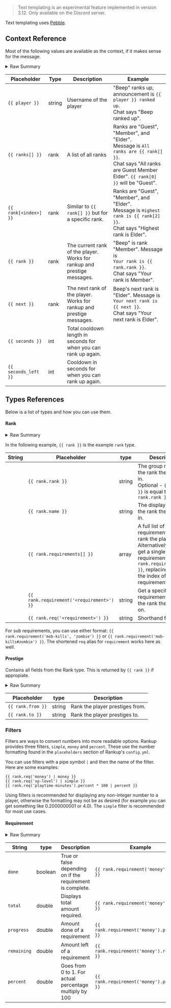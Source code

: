 > Text templating is an experimental feature implemented in version 3.12. Only available on the Discord server.

Text templating uses [Pebble](https://pebbletemplates.io/).

## Context Reference

Most of the following values are available as the context, if it makes sense for the message.
<details>
  <summary>Raw Summary</summary>
  <p>
    player: String<br>
    ranks: Rank[] - a list of all ranks<br>
    rank: Rank or Prestige<br>
    next: Rank or Prestige<br>
    seconds: Int<br>
    seconds_left: Int<br>
  </p>
</details>

Placeholder | Type | Description | Example
--- | --- | --- | ---
`{{ player }}` | string | Username of the player | "Beep" ranks up, announcement is `{{ player }} ranked up`.<br>Chat says "Beep ranked up".
`{{ ranks[] }}` | rank | A list of all ranks | Ranks are "Guest", "Member", and "Elder".<br>Message is `All ranks are {{ rank[] }}`.<br>Chat says "All ranks are Guest Member Elder". `{{ rank[0] }}` will be "Guest".
`{{ rank[<index>] }}` | rank | Similar to `{{ rank[] }}` but for a specific rank. | Ranks are "Guest", "Member", and "Elder".<br>Message is `Highest rank is {{ rank[2] }}`.<br>Chat says "Highest rank is Elder".
`{{ rank }}` | rank | The current rank of the player.<br>Works for rankup and prestige messages. | "Beep" is rank "Member". Message is<br>`Your rank is {{ rank.rank }}`.<br>Chat says "Your rank is Member".
`{{ next }}` | rank | The next rank of the player.<br>Works for rankup and prestige messages. | Beep's next rank is "Elder". Message is<br>`Your next rank is {{ next }}`.<br>Chat says "Your next rank is Elder".
`{{ seconds }}` | int | Total cooldown length in seconds for when you can rank up again.
`{{ seconds_left }}` | int | Cooldown in seconds for when you can rank up again.

## Types References

Below is a list of types and how you can use them.

#### Rank

<details>
  <summary>Raw Summary</summary>
  <p>
    rank: String - the group name of the rank<br>
    name: String - the display name of the rank<br>
    requirements: Requirement[] - a list of all the rank's requirements<br>
    requirement('name'): Requirement - get the specified requirement by its name<br>
    done: Boolean - true if the player has completed all requirements<br>
    index: Int - Position in list of ranks<br>
  </p>
</details>

In the following example, `{{ rank }}` is the example `rank` type.

String | Placeholder | type | Description | Example
--- | --- | --- | --- | ---
<br> | `{{ rank.rank }}` | string | The group name of the rank the player is in.<br/>Optional - `{{ rank }}` is equal to `{{ rank.rank }}`
<br> | `{{ rank.name }}` | string | The display name of the rank the player is in.
<br> | `{{ rank.requirements[] }}` | array | A full list of requirements for the rank the player is on.<br/>Alternatively you can get a single requirement with `{{ rank.requirements[0] }}`, replacing 0 with the index of the requirement.
<br> | `{{ rank.requirement('<requirement>') }}` | string | Get a specific requirement for<br>the rank the player is on. | `{{ requirement('money') }}`
<br> | `{{ rank.req('<requirement>') }}` | string | Shorthand for above.

For sub requirements, you can use either format: `{{ rank.requirement('mob-kills', 'zombie') }}` or `{{ rank.requirement('mob-kills#zombie') }}`. The shortened `req` alias for `requirement` works here as well.

#### Prestige

Contains all fields from the Rank type. This is returned by `{{ rank }}` if appropiate.

<details>
  <summary>Raw Summary</summary>
  <p>
    from: String<br>
    to: String
  </p>
</details>

Placeholder | type | Description
--- | --- | ---
`{{ rank.from }}` | string | Rank the player prestiges from.
`{{ rank.to }}` | string | Rank the player prestiges to.

### Filters

Filters are ways to convert numbers into more readable options. Rankup provides three filters, `simple`, `money` and `percent`. These use the number formatting found in the `placeholders` section of Rankup's `config.yml`.

You can use filters with a pipe symbol `|` and then the name of the filter. Here are some examples:

    {{ rank.req('money') | money }}
    {{ rank.req('xp-level') | simple }}
    {{ rank.req('playtime-minutes').percent * 100 | percent }}
   
Using filters is recommended for displaying any non-integer number to a player, otherwise the formatting may not be as desired (for example you can get something like 0.2000000001 or 4.0). The `simple` filter is recommended for most use cases.

#### Requirement

<details>
  <summary>Raw Summary</summary>
  <p>
    name: String<br>
    done: Boolean<br>
    total: Double<br>
    progress: Double<br>
    remaining: Double - equal to total minus progress<br>
    percent: Double - goes from 0 to 1, for actual percent do {{ (requirement.percent * 100) }}
  </p>
</details>

String | type | Description | Example
--- | --- | --- | --- 
`done` | boolean | True or false depending on if the requirement is complete. | `{{ rank.requirement('money').done }}`
`total` | double | Displays total amount required. | `{{ rank.requirement('money').total }}`
`progress` | double | Amount done of a requirement | `{{ rank.requirement('money').progress }}`
`remaining` | double | Amount left of a requirement | `{{ rank.requirement('money').remaining }}`
`percent` | double | Goes from 0 to 1. For actual percentage multiply by 100 | `{{ rank.requirement('money').percent }}`
